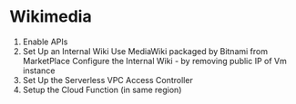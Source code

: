 # Wikimedia

1) Enable APIs
2) Set Up an Internal Wiki
	Use MediaWiki packaged by Bitnami from MarketPlace
	Configure the Internal Wiki - by removing public IP of Vm instance
3) Set Up the Serverless VPC Access Controller
4) Setup the Cloud Function (in same region)
